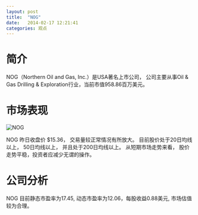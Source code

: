 ```yaml
---
layout: post
title:  "NOG"
date:   2014-02-17 12:21:41
categories: 观点
---
```


# 简介
NOG（Northern Oil and Gas, Inc.）是USA著名上市公司，
公司主要从事Oil & Gas Drilling & Exploration行业，当前市值958.86百万美元。

# 市场表现

![NOG](http://finviz.com/chart.ashx?t=NOG&ty=c&ta=1&p=d&s=l)

NOG 昨日收盘价 $15.36，
交易量较正常情况有所放大。
目前股价处于20日均线以上，
50日均线以上，
并且处于200日均线以上。
从短期市场走势来看，
股价走势平稳，投资者应减少无谓的操作。

# 公司分析
NOG 目前静态市盈率为17.45, 动态市盈率为12.06，每股收益0.88美元,
市场估值较为合理。
